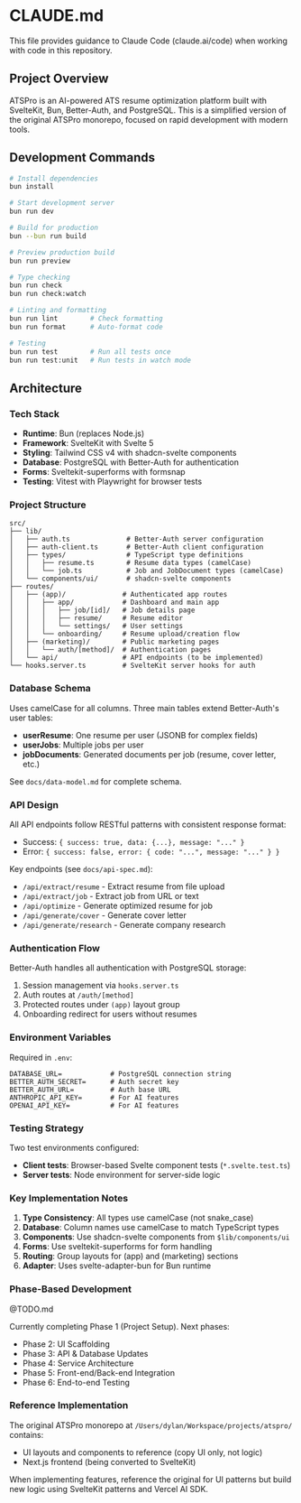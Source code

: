 # CLAUDE.md

This file provides guidance to Claude Code (claude.ai/code) when working with code in this repository.

## Project Overview

ATSPro is an AI-powered ATS resume optimization platform built with SvelteKit, Bun, Better-Auth, and PostgreSQL. This is a simplified version of the original ATSPro monorepo, focused on rapid development with modern tools.

## Development Commands

```bash
# Install dependencies
bun install

# Start development server
bun run dev

# Build for production
bun --bun run build

# Preview production build
bun run preview

# Type checking
bun run check
bun run check:watch

# Linting and formatting
bun run lint        # Check formatting
bun run format      # Auto-format code

# Testing
bun run test        # Run all tests once
bun run test:unit   # Run tests in watch mode
```

## Architecture

### Tech Stack
- **Runtime**: Bun (replaces Node.js)
- **Framework**: SvelteKit with Svelte 5
- **Styling**: Tailwind CSS v4 with shadcn-svelte components
- **Database**: PostgreSQL with Better-Auth for authentication
- **Forms**: Sveltekit-superforms with formsnap
- **Testing**: Vitest with Playwright for browser tests

### Project Structure

```
src/
├── lib/
│   ├── auth.ts              # Better-Auth server configuration
│   ├── auth-client.ts       # Better-Auth client configuration
│   ├── types/               # TypeScript type definitions
│   │   ├── resume.ts        # Resume data types (camelCase)
│   │   └── job.ts           # Job and JobDocument types (camelCase)
│   └── components/ui/       # shadcn-svelte components
├── routes/
│   ├── (app)/              # Authenticated app routes
│   │   ├── app/            # Dashboard and main app
│   │   │   ├── job/[id]/   # Job details page
│   │   │   ├── resume/     # Resume editor
│   │   │   └── settings/   # User settings
│   │   └── onboarding/     # Resume upload/creation flow
│   ├── (marketing)/        # Public marketing pages
│   │   └── auth/[method]/  # Authentication pages
│   └── api/                # API endpoints (to be implemented)
└── hooks.server.ts         # SvelteKit server hooks for auth
```

### Database Schema

Uses camelCase for all columns. Three main tables extend Better-Auth's user tables:

- **userResume**: One resume per user (JSONB for complex fields)
- **userJobs**: Multiple jobs per user
- **jobDocuments**: Generated documents per job (resume, cover letter, etc.)

See `docs/data-model.md` for complete schema.

### API Design

All API endpoints follow RESTful patterns with consistent response format:
- Success: `{ success: true, data: {...}, message: "..." }`
- Error: `{ success: false, error: { code: "...", message: "..." } }`

Key endpoints (see `docs/api-spec.md`):
- `/api/extract/resume` - Extract resume from file upload
- `/api/extract/job` - Extract job from URL or text
- `/api/optimize` - Generate optimized resume for job
- `/api/generate/cover` - Generate cover letter
- `/api/generate/research` - Generate company research

### Authentication Flow

Better-Auth handles all authentication with PostgreSQL storage:
1. Session management via `hooks.server.ts`
2. Auth routes at `/auth/[method]`
3. Protected routes under `(app)` layout group
4. Onboarding redirect for users without resumes

### Environment Variables

Required in `.env`:
```
DATABASE_URL=            # PostgreSQL connection string
BETTER_AUTH_SECRET=      # Auth secret key
BETTER_AUTH_URL=         # Auth base URL
ANTHROPIC_API_KEY=       # For AI features
OPENAI_API_KEY=          # For AI features
```

### Testing Strategy

Two test environments configured:
- **Client tests**: Browser-based Svelte component tests (`*.svelte.test.ts`)
- **Server tests**: Node environment for server-side logic

### Key Implementation Notes

1. **Type Consistency**: All types use camelCase (not snake_case)
2. **Database**: Column names use camelCase to match TypeScript types
3. **Components**: Use shadcn-svelte components from `$lib/components/ui`
4. **Forms**: Use sveltekit-superforms for form handling
5. **Routing**: Group layouts for (app) and (marketing) sections
6. **Adapter**: Uses svelte-adapter-bun for Bun runtime

### Phase-Based Development

@TODO.md

Currently completing Phase 1 (Project Setup).
Next phases:
- Phase 2: UI Scaffolding
- Phase 3: API & Database Updates
- Phase 4: Service Architecture
- Phase 5: Front-end/Back-end Integration
- Phase 6: End-to-end Testing

### Reference Implementation

The original ATSPro monorepo at `/Users/dylan/Workspace/projects/atspro/` contains:
- UI layouts and components to reference (copy UI only, not logic)
- Next.js frontend (being converted to SvelteKit)

When implementing features, reference the original for UI patterns but build new logic using SvelteKit patterns and Vercel AI SDK.
